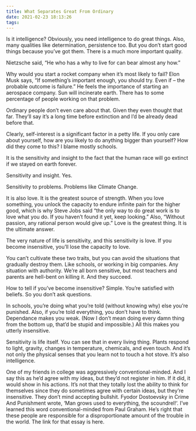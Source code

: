 ```yaml
---
title: What Separates Great From Ordinary
date: 2021-02-23 18:13:26
tags:
---
```

Is it intelligence? Obviously, you need intelligence to do great things. Also, many qualities like determination, persistence too. But you don’t start good things because you’ve got them. There is a much more important quality.
<!-- more -->
Nietzsche said, “He who has a why to live for can bear almost any how.”

Why would you start a rocket company when it’s most likely to fail? Elon Musk says, “If something’s important enough, you should try. Even if – the probable outcome is failure.” He feels the importance of starting an aerospace company. Sun will incinerate earth. There has to some percentage of people working on that problem.

Ordinary people don’t even care about that. Given they even thought that far. They’ll say it’s a long time before extinction and I’d be already dead before that.

Clearly, self-interest is a significant factor in a petty life. If you only care about yourself, how are you likely to do anything bigger than yourself? How did they come to this? I blame mostly schools.

It is the sensitivity and insight to the fact that the human race will go extinct if we stayed on earth forever.

Sensitivity and insight. Yes.

Sensitivity to problems. Problems like Climate Change.

It is also love. It is the greatest source of strength. When you love something, you unlock the capacity to endure infinite pain for the higher good, which is why Steve Jobs said “the only way to do great work is to love what you do. If you haven’t found it yet, keep looking.” Also, “Without passion, any rational person would give up.” Love is the greatest thing. It is the ultimate answer.

The very nature of life is sensitivity, and this sensitivity is love. If you become insensitive, you’ll lose the capacity to love.

You can’t cultivate these two traits, but you can avoid the situations that gradually destroy them. Like schools, or working in big companies. Any situation with authority. We’re all born sensitive, but most teachers and parents are hell-bent on killing it. And they succeed.

How to tell if you’ve become insensitive? Simple. You’re satisfied with beliefs. So you don’t ask questions.

In schools, you’re doing what you’re told (without knowing why) else you’re punished. Also, if you’re told everything, you don’t have to think. Dependance makes you weak. (Now I don’t mean doing every damn thing from the bottom up, that’d be stupid and impossible.) All this makes you utterly insensitive.

Sensitivity is life itself. You can see that in every living thing. Plants respond to light, gravity, changes in temperature, chemicals, and even touch. And it’s not only the physical senses that you learn not to touch a hot stove. It’s also intelligence.

One of my friends in college was aggressively conventional-minded. And I say this as he’d agree with my ideas, but they’d not register in him. If it did, it would show in his actions. It’s not that they totally lost the ability to think for themselves since they do sometimes agree with certain ideas, but they’re insensitive. They don’t mind accepting bullshit. Fyodor Dostoevsky in Crime And Punishment wrote, ‘Man grows used to everything, the scoundrel!‘. I’ve learned this word conventional-minded from Paul Graham. He’s right that these people are responsible for a disproportionate amount of the trouble in the world. The link for that essay is here.